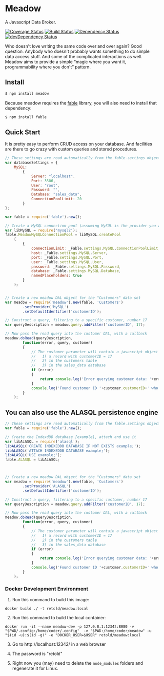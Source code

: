 Meadow
======

A Javascript Data Broker.

[![Coverage Status](https://coveralls.io/repos/stevenvelozo/meadow/badge.svg?branch=master)](https://coveralls.io/r/stevenvelozo/meadow?branch=master)
[![Build Status](https://travis-ci.org/stevenvelozo/meadow.svg?branch=master)](https://travis-ci.org/stevenvelozo/meadow)
[![Dependency Status](https://david-dm.org/stevenvelozo/meadow.svg)](https://david-dm.org/stevenvelozo/meadow)
[![devDependency Status](https://david-dm.org/stevenvelozo/meadow/dev-status.svg)](https://david-dm.org/stevenvelozo/meadow#info=devDependencies)

Who doesn't love writing the same code over and over again? Good question. Anybody who doesn't probably wants something to do simple data access stuff. And some of the complicated interactions as well. Meadow aims to provide a simple “magic where you want it, programmability where you don't” pattern.

## Install

```sh
$ npm install meadow
```

Because meadow requires the [fable](https://github.com/stevenvelozo/fable) library, you will also need to install that dependency:

```sh
$ npm install fable
```

## Quick Start

It is pretty easy to perform CRUD access on your database.  And facilities are there to go crazy with custom queries and stored procedures.

```js
// These settings are read automatically from the fable.settings object by meadow
var databaseSettings = {
	MySQL:
		{
			Server: "localhost",
			Port: 3306,
			User: "root",
			Password: "",
			Database: "sales_data",
			ConnectionPoolLimit: 20
		}
};

var fable = require('fable').new();

// Create a MySQL connection pool (assuming MySQL is the provider you are using)
var libMySQL = require('mysql2');
fable.MeadowMySQLConnectionPool = libMySQL.createPool
	(
		{
			connectionLimit: _Fable.settings.MySQL.ConnectionPoolLimit,
			host: _Fable.settings.MySQL.Server,
			port: _Fable.settings.MySQL.Port,
			user: _Fable.settings.MySQL.User,
			password: _Fable.settings.MySQL.Password,
			database: _Fable.settings.MySQL.Database,
			namedPlaceholders: true
		}
	);


// Create a new meadow DAL object for the "Customers" data set
var meadow = require('meadow').new(fable, 'Customers')
		.setProvider('MySQL')
		.setDefaultIdentifier('customerID');

// Construct a query, filtering to a specific customer, number 17
var queryDescription = meadow.query.addFilter('customerID', 17);

// Now pass the read query into the customer DAL, with a callback
meadow.doRead(queryDescription,
		function(error, query, customer)
		{
			// The customer parameter will contain a javascript object if there is:
			//   1) a record with customerID = 17
			//   2) in the customers table
			//   3) in the sales_data database
			if (error)
			{
				return console.log('Error querying customer data: '+error);
			}
			console.log('Found customer ID '+customer.customerID+' who is named '+customer.name);
		}
	);
```

## You can also use the ALASQL persistence engine

```js
// These settings are read automatically from the fable.settings object by meadow
var fable = require('fable').new();

// Create the IndexdDB database [example], attach and use it
var libALASQL = require('alasql');
libALASQL('CREATE INDEXEDDB DATABASE IF NOT EXISTS example;');
libALASQL('ATTACH INDEXEDDB DATABASE example;');
libALASQL('USE example;');
fable.ALASQL = libALASQL;



// Create a new meadow DAL object for the "Customers" data set
var meadow = require('meadow').new(fable, 'Customers')
		.setProvider('ALASQL')
		.setDefaultIdentifier('customerID');

// Construct a query, filtering to a specific customer, number 17
var queryDescription = meadow.query.addFilter('customerID', 17);

// Now pass the read query into the customer DAL, with a callback
meadow.doRead(queryDescription,
		function(error, query, customer)
		{
			// The customer parameter will contain a javascript object if there is:
			//   1) a record with customerID = 17
			//   2) in the customers table
			//   3) in the sales_data database
			if (error)
			{
				return console.log('Error querying customer data: '+error);
			}
			console.log('Found customer ID '+customer.customerID+' who is named '+customer.name);
		}
	);
```


### Docker Development Environment


1. Run this command to build this image:
```
docker build ./ -t retold/meadow:local
```

2. Run this command to build the local container:
```
docker run -it --name meadow-dev -p 127.0.0.1:12342:8080 -v "$PWD/.config:/home/coder/.config"  -v "$PWD:/home/coder/meadow" -u "$(id -u):$(id -g)" -e "DOCKER_USER=$USER" retold/meadow:local
```

3. Go to http://localhost:12342/ in a web browser

4. The password is "retold"

5. Right now you (may) need to delete the `node_modules` folders and regenerate it for Linux.